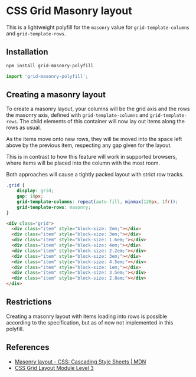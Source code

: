 # CSS Grid Masonry layout

This is a lightweight polyfill for the `masonry` value for `grid-template-columns` and `grid-template-rows`.

## Installation

```sh
npm install grid-masonry-polyfill
```

```js
import 'grid-masonry-polyfill';
```

## Creating a masonry layout

To create a masonry layout, your columns will be the grid axis and the rows the masonry axis, defined with `grid-template-columns` and `grid-template-rows`. The child elements of this container will now lay out items along the rows as usual.

As the items move onto new rows, they will be moved into the space left above by the previous item, respecting any gap given for the layout.

This is in contrast to how this feature will work in supported browsers, where items will be placed into the column with the most room.

Both approaches will cause a tightly packed layout with strict row tracks.

```CSS
.grid {
    display: grid;
    gap: 10px;
    grid-template-columns: repeat(auto-fill, minmax(120px, 1fr));
    grid-template-rows: masonry;
}
```

```HTML
<div class="grid">
  <div class="item" style="block-size: 2em;"></div>
  <div class="item" style="block-size: 3em;"></div>
  <div class="item" style="block-size: 1.6em;"></div>
  <div class="item" style="block-size: 4em;"></div>
  <div class="item" style="block-size: 2.2em;"></div>
  <div class="item" style="block-size: 3em;"></div>
  <div class="item" style="block-size: 4.5em;"></div>
  <div class="item" style="block-size: 1em;"></div>
  <div class="item" style="block-size: 3.5em;"></div>
  <div class="item" style="block-size: 2.8em;"></div>
</div>
```

## Restrictions

Creating a masonry layout with items loading into rows is possible according to the specification, but as of now not implemented in this polyfill.

## References

- [Masonry layout - CSS: Cascading Style Sheets | MDN](https://developer.mozilla.org/en-US/docs/Web/CSS/CSS_grid_layout/Masonry_layout)
- [CSS Grid Layout Module Level 3](https://drafts.csswg.org/css-grid-3/#masonry-layout)